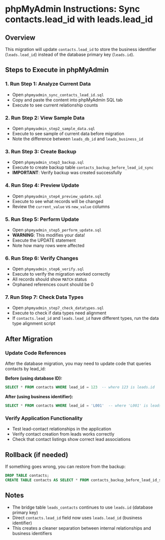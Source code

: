 # phpMyAdmin Instructions: Sync contacts.lead_id with leads.lead_id

## Overview
This migration will update `contacts.lead_id` to store the business identifier (`leads.lead_id`) instead of the database primary key (`leads.id`).

## Steps to Execute in phpMyAdmin

### 1. **Run Step 1: Analyze Current Data**
- Open `phpmyadmin_sync_contacts_lead_id.sql`
- Copy and paste the content into phpMyAdmin SQL tab
- Execute to see current relationship counts

### 2. **Run Step 2: View Sample Data**
- Open `phpmyadmin_step2_sample_data.sql`
- Execute to see sample of current data before migration
- Note the difference between `leads_db_id` and `leads_business_id`

### 3. **Run Step 3: Create Backup**
- Open `phpmyadmin_step3_backup.sql`
- Execute to create backup table `contacts_backup_before_lead_id_sync`
- **IMPORTANT**: Verify backup was created successfully

### 4. **Run Step 4: Preview Update**
- Open `phpmyadmin_step4_preview_update.sql`
- Execute to see what records will be changed
- Review the `current_value` vs `new_value` columns

### 5. **Run Step 5: Perform Update**
- Open `phpmyadmin_step5_perform_update.sql`
- **WARNING**: This modifies your data!
- Execute the UPDATE statement
- Note how many rows were affected

### 6. **Run Step 6: Verify Changes**
- Open `phpmyadmin_step6_verify.sql`
- Execute to verify the migration worked correctly
- All records should show `MATCH` status
- Orphaned references count should be 0

### 7. **Run Step 7: Check Data Types**
- Open `phpmyadmin_step7_check_datatypes.sql`
- Execute to check if data types need alignment
- If `contacts.lead_id` and `leads.lead_id` have different types, run the data type alignment script

## After Migration

### Update Code References
After the database migration, you may need to update code that queries contacts by lead_id:

**Before (using database ID):**
```sql
SELECT * FROM contacts WHERE lead_id = 123  -- where 123 is leads.id
```

**After (using business identifier):**
```sql
SELECT * FROM contacts WHERE lead_id = 'L001'  -- where 'L001' is leads.lead_id
```

### Verify Application Functionality
- Test lead-contact relationships in the application
- Verify contact creation from leads works correctly
- Check that contact listings show correct lead associations

## Rollback (if needed)
If something goes wrong, you can restore from the backup:
```sql
DROP TABLE contacts;
CREATE TABLE contacts AS SELECT * FROM contacts_backup_before_lead_id_sync;
```

## Notes
- The bridge table `leads_contacts` continues to use `leads.id` (database primary key)
- Direct `contacts.lead_id` field now uses `leads.lead_id` (business identifier)
- This creates a cleaner separation between internal relationships and business identifiers